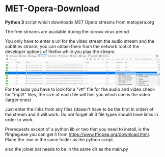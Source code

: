 # MET-Opera-Download
**Python 3** script which downloads MET Opera streams from metopera.org

The free streams are available during the corova virus period

You only have to enter a url for the video stream the audio stream and the subtitles stream, you can obtain them from the network tool of the developer options of firefox while you play the stream.
![Firefox Network](./Capture.PNG)
For the subs you have to look for a "vtt" file 
for the audio and video check for "mp2t" files, the size of each file will hint you which one is the video (larger ones)

Just enter the links from any files (doesn't have to be the first in order) of the stream and it will work. Do not forget all 3 file types should have links in order to work.

Prerequests except of a python lib or two that you need to install, is the ffmpeg.exe you can get it from https://www.ffmpeg.org/download.html. Place the .exe in the same folder as the python script.

also the joiner.bat needs to be in the same dir as the main.py
